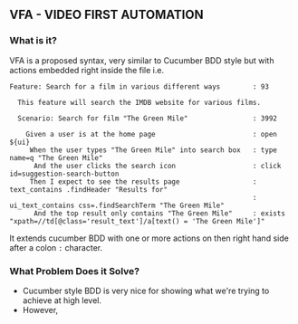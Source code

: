 ## VFA - VIDEO FIRST AUTOMATION 

### What is it?

VFA is a proposed syntax, very similar to Cucumber BDD style but with 
actions embedded right inside the file i.e.

    Feature: Search for a film in various different ways        : 93
    
      This feature will search the IMDB website for various films.
    
      Scenario: Search for film "The Green Mile"                : 3992
    
        Given a user is at the home page                        : open ${ui}
         When the user types "The Green Mile" into search box   : type name=q "The Green Mile"
          And the user clicks the search icon                   : click id=suggestion-search-button
         Then I expect to see the results page                  : text_contains .findHeader "Results for"
                                                                : ui_text_contains css=.findSearchTerm "The Green Mile"
          And the top result only contains "The Green Mile"     : exists "xpath=//td[@class='result_text']/a[text() = 'The Green Mile']"

It extends cucumber BDD with one or more actions on then right hand side after a colon `:` character.


 

### What Problem Does it Solve?

* Cucumber style BDD is very nice for showing what we're trying to achieve at high level.
* However, 